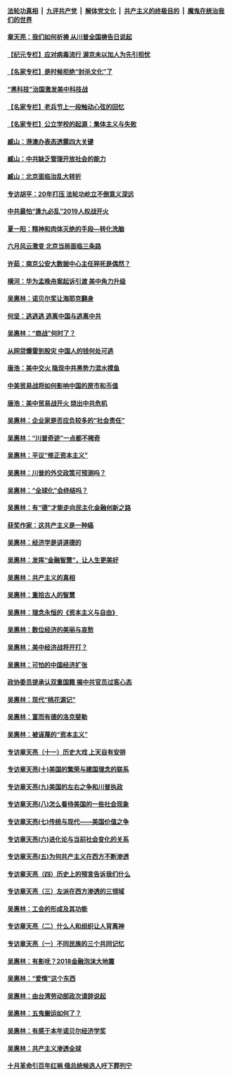 

####  [法轮功真相](../../../../basic/blob/master/README.md?t=07021302) &nbsp;|&nbsp; [九评共产党](../../../../9ping.md/blob/master/README.md?t=07021302) &nbsp;|&nbsp; [解体党文化](../../../../jtdwh.md/blob/master/README.md?t=07021302)  &nbsp;|&nbsp; [共产主义的终极目的](../../../../gczydzjmd.md/blob/master/README.md?t=07021302) &nbsp;|&nbsp; [魔鬼在统治我们的世界](../../../../mgztzwmdsj.md/blob/master/README.md?t=07021302) 

#### [章天亮：我们如何祈祷 从川普全国祷告日说起](../pages/nsc423/n11944627.md?t=07021302) 

#### [【纪元专栏】应对病毒流行 渥京未以加人为先引担忧](../pages/nsc423/n11875714.md?t=07021302) 

#### [【名家专栏】是时候拒绝“封杀文化”了](../pages/nsc423/n11814093.md?t=07021302) 

#### [“黑科技”治国激发美中科技战](../pages/nsc423/n11638056.md?t=07021302) 

#### [【名家专栏】老兵节上一段触动心弦的回忆](../pages/nsc423/n11646016.md?t=07021302) 

#### [【名家专栏】公立学校的起源：集体主义与失败](../pages/nsc423/n11601833.md?t=07021302) 

#### [臧山：港澳办表态透露四大关键](../pages/nsc423/n11421628.md?t=07021302) 

#### [臧山：中共缺乏管理开放社会的能力](../pages/nsc423/n11407457.md?t=07021302) 

#### [臧山：北京面临治乱大转折](../pages/nsc423/n11406895.md?t=07021302) 

#### [专访胡平：20年打压 法轮功屹立不倒意义深远](../pages/nsc423/n11398800.md?t=07021302) 

#### [中共最怕“逢九必乱”2019人权战开火](../pages/nsc423/n11385248.md?t=07021302) 

#### [夏一阳：精神和肉体灭绝的手段—转化洗脑](../pages/nsc423/n11368250.md?t=07021302) 

#### [六月风云激变 北京当局面临三条路](../pages/nsc423/n11313668.md?t=07021302) 

#### [许茹：南京公安大数据中心主任猝死是偶然？](../pages/nsc423/n11064744.md?t=07021302) 

#### [横河：华为孟晚舟案起诉引渡 美中角力升级](../pages/nsc423/n11027230.md?t=07021302) 

#### [吴惠林：诺贝尔奖让海耶克翻身](../pages/nsc423/n10890049.md?t=07021302) 

#### [何坚：逃逃逃 逃离中国与逃离中共](../pages/nsc423/n10592891.md?t=07021302) 

#### [吴惠林：“商战”何时了？](../pages/nsc423/n10573558.md?t=07021302) 

#### [从网贷爆雷到股灾 中国人的钱何处可逃](../pages/nsc423/n10572800.md?t=07021302) 

#### [唐浩：美中交火 隐现中共黑势力混水摸鱼](../pages/nsc423/n10544040.md?t=07021302) 

#### [中美贸易战将如何影响中国的房市和币值](../pages/nsc423/n10543697.md?t=07021302) 

#### [唐浩：美中贸易战开火 烧出中共危机](../pages/nsc423/n10540126.md?t=07021302) 

#### [吴惠林：企业家是否应负较多的“社会责任”](../pages/nsc423/n10535022.md?t=07021302) 

#### [吴惠林：“川普奇迹”一点都不稀奇](../pages/nsc423/n10512808.md?t=07021302) 

#### [吴惠林：平议“修正资本主义”](../pages/nsc423/n10495724.md?t=07021302) 

#### [吴惠林：川普的外交政策可预测吗？](../pages/nsc423/n10462387.md?t=07021302) 

#### [吴惠林：“全球化”会终结吗？](../pages/nsc423/n10452838.md?t=07021302) 

#### [吴惠林：有“德”才能走向民主化金融创新之路](../pages/nsc423/n10432292.md?t=07021302) 

#### [获奖作家：这共产主义是一种癌](../pages/nsc423/n10431541.md?t=07021302) 

#### [吴惠林：经济学是讲道德的](../pages/nsc423/n10398014.md?t=07021302) 

#### [吴惠林：发挥“金融智慧”，让人生更美好](../pages/nsc423/n10375019.md?t=07021302) 

#### [吴惠林：共产主义的真相](../pages/nsc423/n10351394.md?t=07021302) 

#### [吴惠林：重拾古人的智慧](../pages/nsc423/n10337691.md?t=07021302) 

#### [吴惠林：理念永恒的《资本主义与自由》](../pages/nsc423/n10316274.md?t=07021302) 

#### [吴惠林：数位经济的美丽与哀愁](../pages/nsc423/n10292946.md?t=07021302) 

#### [吴惠林：美中经济战将开打？](../pages/nsc423/n10258825.md?t=07021302) 

#### [吴惠林：可怕的中国经济扩张](../pages/nsc423/n10219147.md?t=07021302) 

#### [政协委员提承认双重国籍 揭中共官员过客心态](../pages/nsc423/n10208809.md?t=07021302) 

#### [吴惠林：现代“桃花源记”](../pages/nsc423/n10185234.md?t=07021302) 

#### [吴惠林：富而有德的洛克斐勒](../pages/nsc423/n10142264.md?t=07021302) 

#### [吴惠林：被诬蔑的“资本主义”](../pages/nsc423/n10124816.md?t=07021302) 

#### [专访章天亮（十一）历史大戏 上天自有安排](../pages/nsc423/n10094905.md?t=07021302) 

#### [专访章天亮(十)美国的繁荣与建国理念的联系](../pages/nsc423/n10094899.md?t=07021302) 

#### [专访章天亮(九)美国的左右之争和川普执政](../pages/nsc423/n10094889.md?t=07021302) 

#### [专访章天亮(八)怎么看待美国的一些社会现象](../pages/nsc423/n10094857.md?t=07021302) 

#### [专访章天亮(七)传统与现代——美国价值之争](../pages/nsc423/n10093140.md?t=07021302) 

#### [专访章天亮(六)进化论与当前社会变化的关系](../pages/nsc423/n10092036.md?t=07021302) 

#### [专访章天亮(五)为何共产主义在西方不断渗透](../pages/nsc423/n10083620.md?t=07021302) 

#### [专访章天亮（四）历史上的预言告诉我们什么](../pages/nsc423/n10083606.md?t=07021302) 

#### [专访章天亮（三）左派在西方渗透的三领域](../pages/nsc423/n10081115.md?t=07021302) 

#### [吴惠林：工会的形成及其功能](../pages/nsc423/n10080633.md?t=07021302) 

#### [专访章天亮（二）什么人和组织让人背离神](../pages/nsc423/n10076637.md?t=07021302) 

#### [专访章天亮（一）不同民族的三个共同记忆](../pages/nsc423/n10074188.md?t=07021302) 

#### [吴惠林：有影呒？2018金融泡沫大地震](../pages/nsc423/n10040534.md?t=07021302) 

#### [吴惠林：“爱情”这个东西](../pages/nsc423/n10019423.md?t=07021302) 

#### [吴惠林：由台湾劳动部政次请辞说起](../pages/nsc423/n9979679.md?t=07021302) 

#### [吴惠林：五鬼搬运如何了？](../pages/nsc423/n9925338.md?t=07021302) 

#### [吴惠林：有感于本年诺贝尔经济学奖](../pages/nsc423/n9871883.md?t=07021302) 

#### [吴惠林：共产主义渗透全球](../pages/nsc423/n9812748.md?t=07021302) 

#### [十月革命引百年红祸 俄总统候选人吁下葬列宁](../pages/nsc423/n9810182.md?t=07021302) 

